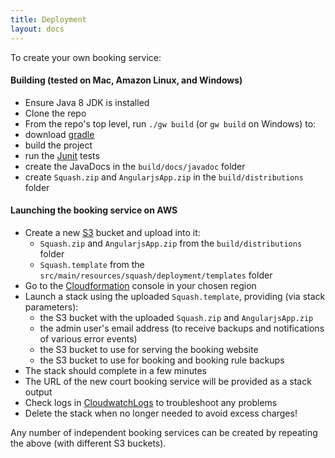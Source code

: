 ```yaml
---
title: Deployment
layout: docs
---
```

To create your own booking service:

#### Building (tested on Mac, Amazon Linux, and Windows)
* Ensure Java 8 JDK is installed
* Clone the repo
* From the repo's top level, run `./gw build` (or `gw build` on Windows) to:
 * download [gradle](http://gradle.org/)
 * build the project
 * run the [Junit](http://junit.org/) tests
 * create the JavaDocs in the `build/docs/javadoc` folder
 * create `Squash.zip` and `AngularjsApp.zip` in the `build/distributions` folder
 
#### Launching the booking service on AWS
* Create a new [S3](https://aws.amazon.com/s3/) bucket and upload into it:
  * `Squash.zip` and `AngularjsApp.zip` from the `build/distributions` folder
  * `Squash.template` from the `src/main/resources/squash/deployment/templates` folder
* Go to the [Cloudformation](https://aws.amazon.com/cloudformation/) console in your chosen region
* Launch a stack using the uploaded `Squash.template`, providing (via stack parameters):
  * the S3 bucket with the uploaded `Squash.zip` and `AngularjsApp.zip`
  * the admin user's email address (to receive backups and notifications of various error events)
  * the S3 bucket to use for serving the booking website
  * the S3 bucket to use for booking and booking rule backups
* The stack should complete in a few minutes
* The URL of the new court booking service will be provided as a stack output
* Check logs in [CloudwatchLogs](https://aws.amazon.com/cloudwatch/) to troubleshoot any problems
* Delete the stack when no longer needed to avoid excess charges!

Any number of independent booking services can be created by repeating the above (with different S3 buckets).